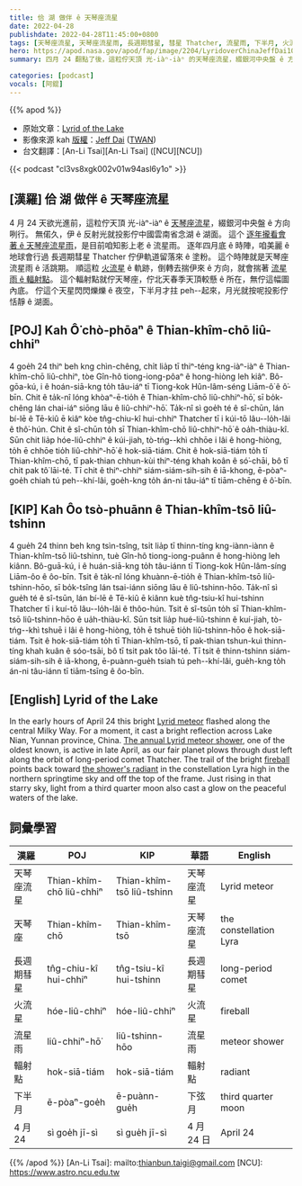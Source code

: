 ```yaml
---
title: 佮 湖 做伴 ê 天琴座流星
date: 2022-04-28
publishdate: 2022-04-28T11:45:00+0800
tags: [天琴座流星, 天琴座流星雨, 長週期彗星, 彗星 Thatcher, 流星雨, 下半月, 火流星]
hero: https://apod.nasa.gov/apod/fap/image/2204/LyridoverChinaJeffDai1024.jpg
summary: 四月 24 翻點了後，這粒佇天頂 光-iàⁿ-iàⁿ 的天琴座流星，綴銀河中央盤 ê 方向咧行。

categories: [podcast]
vocals: [阿錕]
---
```

{{% apod %}}

- 原始文章：[Lyrid of the Lake](https://apod.nasa.gov/apod/ap220428.html)
- 影像來源 kah [版權][copyright]：[Jeff Dai](http://www.twanight.org/Dai) ([TWAN](http://www.twanight.org/))
- 台文翻譯：[An-Li Tsai][An-Li Tsai] ([NCU][NCU])

{{< podcast "cl3vs8xgk002v01w94asl6y1o" >}}

## [漢羅] 佮 湖 做伴 ê 天琴座流星
4 月 24 天欲光進前，這粒佇天頂 光-iàⁿ-iàⁿ ê [天琴座流星][Lyrid meteor]，綴銀河中央盤 ê 方向咧行。
無偌久，伊 ê 反射光就投影佇中國雲南省念湖 ê 湖面。
這个 [逐年攏看會著 ê 天琴座流星雨][The annual Lyrid meteor shower]，是目前咱知影上老 ê 流星雨。
逐年四月底 ê 時陣，咱美麗 ê 地球會行過 長週期彗星 Thatcher 佇伊軌道留落來 ê 塗粉。
這个時陣就是天琴座流星雨 ê 活跳期。
順這粒 [火流星][fireball t] ê 軌跡，倒轉去揣伊來 ê 方向，就會揣著 [流星雨 ê 輻射點][the shower's radiant]。
這个輻射點就佇天琴座，佇北天春季天頂較懸 ê 所在，無佇這幅圖內底。
佇這个天星閃閃爍爍 ê 夜空，下半月才拄 peh--起來，月光就按呢投影佇恬靜 ê 湖面。

## [POJ] Kah Ô͘ chò-phōaⁿ ê Thian-khîm-chō liû-chhiⁿ
4 goe̍h 24 thiⁿ beh kng chìn-chêng, chi̍t lia̍p tī thiⁿ-téng kng-iàⁿ-iàⁿ ê Thian-khîm-chō liû-chhiⁿ, tòe Gîn-hô tiong-iong-pôaⁿ ê hong-hiòng leh kiâⁿ.
Bô-gōa-kú, i ê hoán-siā-kng to̍h tâu-iáⁿ tī Tiong-kok Hûn-lâm-séng Liām-ô͘ ê ô͘-bīn.
Chit ê ta̍k-nî lóng khòaⁿ-ē-tio̍h ê Thian-khîm-chō liû-chhiⁿ-hō͘, sī bo̍k-chêng lán chai-iáⁿ siōng lāu ê liû-chhiⁿ-hō͘.
Ta̍k-nî sì goe̍h té ê sî-chūn, lán bí-lē ê Tē-kiû ē kiâⁿ kòe tn̂g-chiu-kî hui-chhiⁿ Thatcher tī i kúi-tō lâu--lo̍h-lâi ê thô͘-hún.
Chit ê sî-chūn to̍h sī Thian-khîm-chō liû-chhiⁿ-hō͘ ê oa̍h-thiàu-kî.
Sūn chit lia̍p hóe-liû-chhiⁿ ê kúi-jiah, tò-tńg--khì chhōe i lâi ê hong-hiòng, to̍h ē chhōe tio̍h liû-chhiⁿ-hō͘ ê hok-siā-tiám.
Chit ê hok-siā-tiám to̍h tī Thian-khîm-chō, tī pak-thian chhun-kùi thiⁿ-téng khah koân ê só͘-chāi, bô tī chit pak tô͘ lāi-té.
Tī chit ê thiⁿ-chhiⁿ siám-siám-sih-sih ê iā-khong, ē-pòaⁿ-goe̍h chiah tú peh--khí-lâi, goe̍h-kng to̍h án-ni tâu-iáⁿ tī tiām-chēng ê ô͘-bīn.

## [KIP] Kah Ôo tsò-phuānn ê Thian-khîm-tsō liû-tshinn
4 gue̍h 24 thinn beh kng tsìn-tsîng, tsi̍t lia̍p tī thinn-tíng kng-iànn-iànn ê Thian-khîm-tsō liû-tshinn, tuè Gîn-hô tiong-iong-puânn ê hong-hiòng leh kiânn.
Bô-guā-kú, i ê huán-siā-kng to̍h tâu-iánn tī Tiong-kok Hûn-lâm-síng Liām-ôo ê ôo-bīn.
Tsit ê ta̍k-nî lóng khuànn-ē-tio̍h ê Thian-khîm-tsō liû-tshinn-hōo, sī bo̍k-tsîng lán tsai-iánn siōng lāu ê liû-tshinn-hōo.
Ta̍k-nî sì gue̍h té ê sî-tsūn, lán bí-lē ê Tē-kiû ē kiânn kuè tn̂g-tsiu-kî hui-tshinn Thatcher tī i kuí-tō lâu--lo̍h-lâi ê thôo-hún.
Tsit ê sî-tsūn to̍h sī Thian-khîm-tsō liû-tshinn-hōo ê ua̍h-thiàu-kî.
Sūn tsit lia̍p hué-liû-tshinn ê kuí-jiah, tò-tńg--khì tshuē i lâi ê hong-hiòng, to̍h ē tshuē tio̍h liû-tshinn-hōo ê hok-siā-tiám.
Tsit ê hok-siā-tiám to̍h tī Thian-khîm-tsō, tī pak-thian tshun-kuì thinn-tíng khah kuân ê sóo-tsāi, bô tī tsit pak tôo lāi-té.
Tī tsit ê thinn-tshinn siám-siám-sih-sih ê iā-khong, ē-puànn-gue̍h tsiah tú peh--khí-lâi, gue̍h-kng to̍h án-ni tâu-iánn tī tiām-tsīng ê ôo-bīn.

## [English] Lyrid of the Lake
In the early hours of April 24 this bright [Lyrid meteor][Lyrid meteor] flashed along the central Milky Way.
For a moment, it cast a bright reflection across Lake Nian, Yunnan province, China.
[The annual Lyrid meteor shower][The annual Lyrid meteor shower], one of the oldest known, is active in late April, as our fair planet plows through dust left along the orbit of long-period comet Thatcher.
The trail of the bright [fireball][fireball e] points back toward [the shower's radiant][the shower's radiant] in the constellation Lyra high in the northern springtime sky and off the top of the frame.
Just rising in that starry sky, light from a third quarter moon also cast a glow on the peaceful waters of the lake.

## 詞彙學習

|漢羅|POJ|KIP|華語|English|
|-|-|-|-|-|
|天琴座流星|Thian-khîm-chō liû-chhiⁿ|Thian-khîm-tsō liû-tshinn|天琴座流星|Lyrid meteor|
|天琴座|Thian-khîm-chō|Thian-khîm-tsō|天琴座流星|the constellation Lyra|
|長週期彗星|tn̂g-chiu-kî hui-chhiⁿ|tn̂g-tsiu-kî hui-tshinn|長週期彗星|long-period comet|
|火流星|hóe-liû-chhiⁿ|hóe-liû-chhiⁿ|火流星|fireball|
|流星雨|liû-chhiⁿ-hō͘|liû-tshinn-hōo|流星雨|meteor shower|
|輻射點|hok-siā-tiám|hok-siā-tiám|輻射點|radiant|
|下半月|ē-pòaⁿ-goe̍h|ē-puànn-gue̍h|下弦月|third quarter moon|
|4 月 24|sì goe̍h jī-sì|sì gue̍h jī-sì|4 月 24 日|April 24|

{{% /apod %}}
[An-Li Tsai]: mailto:thianbun.taigi@gmail.com
[NCU]: https://www.astro.ncu.edu.tw

[copyright]: https://apod.nasa.gov/apod/fap/lib/about_apod.html#srapply

[Lyrid meteor]:https://earthsky.org/astronomy-essentials/everything-you-need-to-know-lyrid-meteor-shower/
[The annual Lyrid meteor shower]:https://solarsystem.nasa.gov/asteroids-comets-and-meteors/meteors-and-meteorites/lyrids/in-depth/
[fireball e]:https://apod.nasa.gov/apod/ap211012.html
[fireball t]:https://apod.tw/daily/20211012/
[the shower's radiant]:https://apod.nasa.gov/apod/ap200512.html
